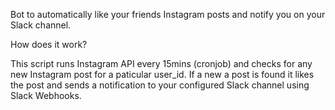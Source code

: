 Bot to automatically like your friends Instagram posts and notify you on your Slack channel.

How does it work?

This script runs Instagram API every 15mins (cronjob) and checks for any new Instagram post for a paticular user_id. If a new a post is found it likes the post and sends a notification to your configured Slack channel using Slack Webhooks.
